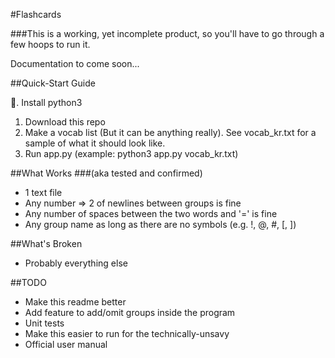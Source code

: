 #Flashcards

###This is a working, yet incomplete product, so you'll have to go through a few hoops to run it.

Documentation to come soon...

##Quick-Start Guide

:snake:. Install python3
1. Download this repo
2. Make a vocab list (But it can be anything really). See vocab_kr.txt for a sample of what it should look like.
3. Run app.py (example: python3 app.py vocab_kr.txt)

##What Works
###(aka tested and confirmed)
- 1 text file
- Any number => 2 of newlines between groups is fine
- Any number of spaces between the two words and '=' is fine
- Any group name as long as there are no symbols (e.g. !, @, #, [, ])

##What's Broken
- Probably everything else

##TODO
- Make this readme better
- Add feature to add/omit groups inside the program
- Unit tests
- Make this easier to run for the technically-unsavy
- Official user manual